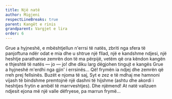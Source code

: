 ```yaml
---
title: Një natë
author: Migjeni
respectLineBreaks: true
parent: Kangët e rinis
grandparent: Vargjet e lira
order: 6
---
```


Grue a hyjneshë, e mbështjellun n'errsi të natës,
zbriti nga sfera të panjoftuna ndër odat e mia
dhe u shtrue një fllad, një e kandshme ndjesi,
një heshtje parathanse zemrën don të ma përpijë,
vetëm që ora këndon kangën e thjeshtë të natës
— jo — jo! dhe diku larg dëgjohen tingujt e kangës
Grue a hyjneshë m'erdhi nga gjin' i errsinës…
Që! frymën ia ndjej dhe zemrën që rreh prej fellsinës.
Buzët e njoma të saj,
Syt e zez e të mdhaj
me hamnoni vijash të bindshme
premtojnë një dashni të hijshme
(ashtu dhe akordi i heshtjes
frytin e ambël të marrveshtjes).
Dhe njëmend! At natë vallzuen ndjesit ejona
më një valle dëfryese, pa marrun frymë…

